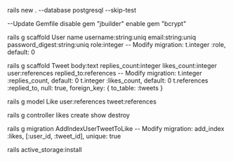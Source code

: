 rails new . --database postgresql --skip-test

--Update Gemfile
disable gem "jbuilder"
enable gem "bcrypt"

rails g scaffold User name username:string:uniq email:string:uniq password_digest:string:uniq role:integer
-- Modify migration: t.integer :role, default: 0

rails g scaffold Tweet body:text replies_count:integer likes_count:integer user:references replied_to:references
-- Modify migration: t.integer :replies_count, default: 0
t.integer :likes_count, default: 0
t.references :replied_to, null: true, foreign_key: { to_table: :tweets }

rails g model Like user:references tweet:references

rails g controller likes create show destroy

rails g migration AddIndexUserTweetToLike
-- Modify migration: add_index :likes, [:user_id, :tweet_id], unique: true

rails active_storage:install
